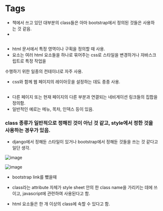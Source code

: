 # Tags

- 책에서 쓰고 있던 대부분의 class들은 아마 bootstrap에서 정의된 것들은 사용하는 것 같음.
- 


## <div>
  - html 문서에서 특정 영역이나 구획을 정의할 때 사용.
  - <div> 요소는 여러 html 요소들을 하나로 묶어주는 css로 스타일을 변경하거나 자바스크립트로 특정 작업을 
  수행하기 위한 일종의 컨테이너로 자주 사용.
  - css와 함께 웹 페이지의 레이아웃을 설정하는 데도 종종 사용.


## <nav>

  - 다른 페이지 또는 현재 페이지의 다른 부분과 연결되는 네비게이션 링크들의 집합을 정의함.
  - 일반적인 예로는 메뉴, 목차, 인덱스 등이 있음.
  
  
### class 종류가 일반적으로 정해진 것이 아닌 것 같고, style에서 정한 것을 사용하는 경우가 있음.
  - django에서 정해둔 스타일이 있거나 bootstrap에서 정해둔 것들을 쓰는 것 같다고 일단 생각.
  
  
  ![image](https://user-images.githubusercontent.com/49121293/161465627-11569b82-aceb-490b-99a3-cc04e84e6397.png)

  ![image](https://user-images.githubusercontent.com/49121293/161465687-85a6656e-876d-47d8-935e-fd54ae9cd7f0.png)

  
  - bootstrap link를 뺐을때

  - class라는 attribute 자체가 style sheet 안의 한 class name을 가리키는 데에 쓰이고, javascript에 관련하여
  사용된다고 함.
  - html 요소들은 한 개 이상의 class에 속할 수 있다고 함.
  
